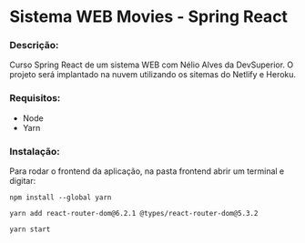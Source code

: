 # Sistema WEB Movies - Spring React
### Descrição:
Curso Spring React de um sistema WEB com Nélio Alves da DevSuperior.
O projeto será implantado na nuvem utilizando os sitemas do Netlify e Heroku.

### Requisitos:
- Node
- Yarn

### Instalação:
Para rodar o frontend da aplicação, na pasta frontend abrir um terminal e digitar:

`npm install --global yarn`

`yarn add react-router-dom@6.2.1 @types/react-router-dom@5.3.2`

`yarn start`
